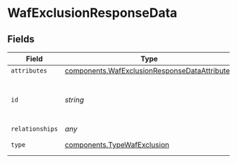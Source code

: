 # WafExclusionResponseData


## Fields

| Field                                                                                                      | Type                                                                                                       | Required                                                                                                   | Description                                                                                                | Example                                                                                                    |
| ---------------------------------------------------------------------------------------------------------- | ---------------------------------------------------------------------------------------------------------- | ---------------------------------------------------------------------------------------------------------- | ---------------------------------------------------------------------------------------------------------- | ---------------------------------------------------------------------------------------------------------- |
| `attributes`                                                                                               | [components.WafExclusionResponseDataAttributes](../../models/shared/wafexclusionresponsedataattributes.md) | :heavy_minus_sign:                                                                                         | N/A                                                                                                        |                                                                                                            |
| `id`                                                                                                       | *string*                                                                                                   | :heavy_minus_sign:                                                                                         | Alphanumeric string identifying a WAF exclusion.                                                           | 3xCguUGZzb2W9Euo4mo0r                                                                                      |
| `relationships`                                                                                            | *any*                                                                                                      | :heavy_minus_sign:                                                                                         | N/A                                                                                                        |                                                                                                            |
| `type`                                                                                                     | [components.TypeWafExclusion](../../models/shared/typewafexclusion.md)                                     | :heavy_minus_sign:                                                                                         | Resource type.                                                                                             |                                                                                                            |